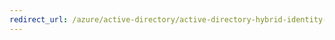 ```yaml
---
redirect_url: /azure/active-directory/active-directory-hybrid-identity-design-considerations-tools-comparison
---
```

